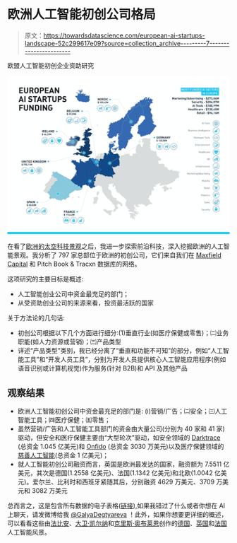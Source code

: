 # 欧洲人工智能初创公司格局

> 原文：<https://towardsdatascience.com/european-ai-startups-landscape-52c299617e09?source=collection_archive---------7----------------------->

欧盟人工智能初创企业资助研究

![](img/f3c1ce12c660bf8da5a7acaa74b148f9.png)

在看了[欧洲的太空科技景观](https://medium.com/@GalyaD/spacetech-is-going-global-57ccfe6f654d#.9xauwtx70)之后，我进一步探索前沿科技，深入挖掘欧洲的人工智能景观。我分析了 797 家总部位于欧洲的初创公司，它们来自我们在 [Maxfield Capital](http://www.maxfield.vc/) 和 Pitch Book & Tracxn 数据库的网络。

这项研究的主要目标是概述:

*   人工智能创业公司中资金最充足的部门；
*   从受资助创业公司的来源来看，投资最活跃的国家

关于方法论的几句话:

*   初创公司根据以下几个方面进行细分:(1)垂直行业(如医疗保健或零售)；㈡业务职能(如人力资源或营销)；㈢产品类型
*   详述“产品类型”类别，我已经分离了“垂直和功能不可知”的部分，例如“人工智能工具”和“开发人员工具”，分别为开发人员提供核心人工智能应用程序(例如语音识别或计算机视觉)作为服务(针对 B2B)和 API 及其他产品

## **观察结果**

*   欧洲人工智能初创公司中资金最充足的部门是:
    (i)营销/广告；㈡安全；㈢人工智能工具；㈣医疗保健；㈤零售；
*   虽然营销/广告和人工智能工具部门的资金由大量公司(分别为 40 家和 41 家)驱动，但安全和医疗保健主要由“大型轮次”驱动，如安全领域的 [Darktrace](https://www.darktrace.com/) (总资金 1.045 亿美元)和 [Onfido](https://onfido.com/) (总资金 3030 万美元)以及医疗保健领域的[慈善人工智能](http://benevolent.ai/)(总资金 1 亿美元)；
*   就人工智能初创公司融资而言，英国是欧洲最发达的国家，融资额为 7.5511 亿美元，其次是德国(1.2558 亿美元)、法国(1.1342 亿美元)和北欧(1.0042 亿美元)。爱尔兰、比利时和西班牙紧随其后，分别融资 4629 万美元、3709 万美元和 3082 万美元

总而言之，这是包含所有数据的电子表格([链接](https://docs.google.com/spreadsheets/d/1KaBg6qbGd4l66kahzz1pynW2Fv6ARJL55aAyMmmf9Ec/edit?usp=sharing)),如果我错过了什么或者你想在 AI 上聊天，请发微博给我 [@GalyaDegtyareva](https://twitter.com/galyadegtyareva) ！此外，如果你想要更详细的概述，可以看看这些由[法比安](https://medium.com/u/5e062e7b8747?source=post_page-----52c299617e09--------------------------------)、[大卫·凯尔纳](https://medium.com/u/4934916676ca?source=post_page-----52c299617e09--------------------------------)和[克里斯·奥布莱恩](https://twitter.com/obrien)创作的[德国](https://medium.com/@bootstrappingme/the-german-artificial-intelligence-landscape-b3708b325124#.1yb0ta5oy)、[英国](https://medium.com/mmc-writes/artificial-intelligence-in-the-uk-landscape-and-learnings-from-226-startups-70b9551f3e4c#.8xnryzz09)和[法国](http://venturebeat.com/2016/11/06/france-makes-its-bid-to-be-recognized-as-a-global-ai-hub/)人工智能风景。